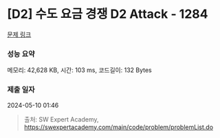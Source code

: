 # [D2] 수도 요금 경쟁 D2 Attack - 1284 

[문제 링크](https://swexpertacademy.com/main/code/problem/problemDetail.do?contestProbId=AV189xUaI8UCFAZN) 

### 성능 요약

메모리: 42,628 KB, 시간: 103 ms, 코드길이: 132 Bytes

### 제출 일자

2024-05-10 01:46



> 출처: SW Expert Academy, https://swexpertacademy.com/main/code/problem/problemList.do